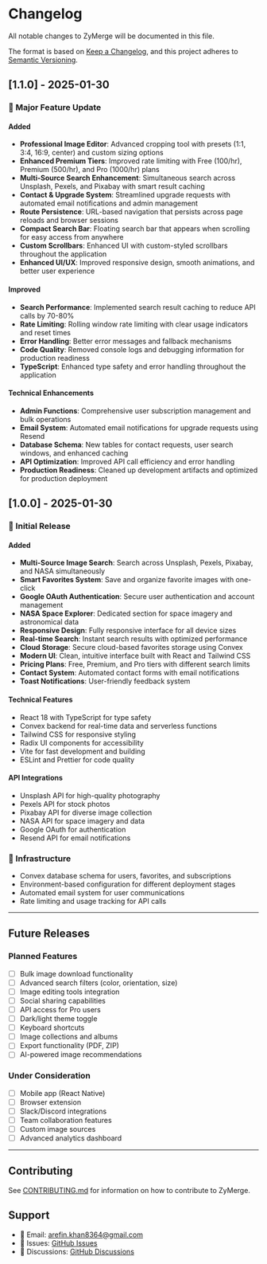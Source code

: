 # Changelog

All notable changes to ZyMerge will be documented in this file.

The format is based on [Keep a Changelog](https://keepachangelog.com/en/1.0.0/),
and this project adheres to [Semantic Versioning](https://semver.org/spec/v2.0.0.html).

## [1.1.0] - 2025-01-30

### 🚀 Major Feature Update

#### Added
- **Professional Image Editor**: Advanced cropping tool with presets (1:1, 3:4, 16:9, center) and custom sizing options
- **Enhanced Premium Tiers**: Improved rate limiting with Free (100/hr), Premium (500/hr), and Pro (1000/hr) plans
- **Multi-Source Search Enhancement**: Simultaneous search across Unsplash, Pexels, and Pixabay with smart result caching
- **Contact & Upgrade System**: Streamlined upgrade requests with automated email notifications and admin management
- **Route Persistence**: URL-based navigation that persists across page reloads and browser sessions
- **Compact Search Bar**: Floating search bar that appears when scrolling for easy access from anywhere
- **Custom Scrollbars**: Enhanced UI with custom-styled scrollbars throughout the application
- **Enhanced UI/UX**: Improved responsive design, smooth animations, and better user experience

#### Improved
- **Search Performance**: Implemented search result caching to reduce API calls by 70-80%
- **Rate Limiting**: Rolling window rate limiting with clear usage indicators and reset times
- **Error Handling**: Better error messages and fallback mechanisms
- **Code Quality**: Removed console logs and debugging information for production readiness
- **TypeScript**: Enhanced type safety and error handling throughout the application

#### Technical Enhancements
- **Admin Functions**: Comprehensive user subscription management and bulk operations
- **Email System**: Automated email notifications for upgrade requests using Resend
- **Database Schema**: New tables for contact requests, user search windows, and enhanced caching
- **API Optimization**: Improved API call efficiency and error handling
- **Production Readiness**: Cleaned up development artifacts and optimized for production deployment

## [1.0.0] - 2025-01-30

### 🎉 Initial Release

#### Added
- **Multi-Source Image Search**: Search across Unsplash, Pexels, Pixabay, and NASA simultaneously
- **Smart Favorites System**: Save and organize favorite images with one-click
- **Google OAuth Authentication**: Secure user authentication and account management
- **NASA Space Explorer**: Dedicated section for space imagery and astronomical data
- **Responsive Design**: Fully responsive interface for all device sizes
- **Real-time Search**: Instant search results with optimized performance
- **Cloud Storage**: Secure cloud-based favorites storage using Convex
- **Modern UI**: Clean, intuitive interface built with React and Tailwind CSS
- **Pricing Plans**: Free, Premium, and Pro tiers with different search limits
- **Contact System**: Automated contact forms with email notifications
- **Toast Notifications**: User-friendly feedback system

#### Technical Features
- React 18 with TypeScript for type safety
- Convex backend for real-time data and serverless functions
- Tailwind CSS for responsive styling
- Radix UI components for accessibility
- Vite for fast development and building
- ESLint and Prettier for code quality

#### API Integrations
- Unsplash API for high-quality photography
- Pexels API for stock photos
- Pixabay API for diverse image collection
- NASA API for space imagery and data
- Google OAuth for authentication
- Resend API for email notifications

### 🔧 Infrastructure
- Convex database schema for users, favorites, and subscriptions
- Environment-based configuration for different deployment stages
- Automated email system for user communications
- Rate limiting and usage tracking for API calls

---

## Future Releases

### Planned Features
- [ ] Bulk image download functionality
- [ ] Advanced search filters (color, orientation, size)
- [ ] Image editing tools integration
- [ ] Social sharing capabilities
- [ ] API access for Pro users
- [ ] Dark/light theme toggle
- [ ] Keyboard shortcuts
- [ ] Image collections and albums
- [ ] Export functionality (PDF, ZIP)
- [ ] AI-powered image recommendations

### Under Consideration
- [ ] Mobile app (React Native)
- [ ] Browser extension
- [ ] Slack/Discord integrations
- [ ] Team collaboration features
- [ ] Custom image sources
- [ ] Advanced analytics dashboard

---

## Contributing

See [CONTRIBUTING.md](CONTRIBUTING.md) for information on how to contribute to ZyMerge.

## Support

- 📧 Email: arefin.khan8364@gmail.com
- 🐛 Issues: [GitHub Issues](https://github.com/TEMPLAR-007/ZyMerge/issues)
- 💬 Discussions: [GitHub Discussions](https://github.com/TEMPLAR-007/ZyMerge/discussions)